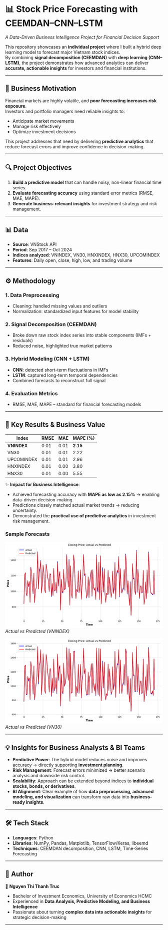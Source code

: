# 📊 Stock Price Forecasting with CEEMDAN–CNN–LSTM  
*A Data-Driven Business Intelligence Project for Financial Decision Support*  

This repository showcases an **individual project** where I built a hybrid deep learning model to forecast major Vietnam stock indices.  
By combining **signal decomposition (CEEMDAN)** with **deep learning (CNN–LSTM)**, the project demonstrates how advanced analytics can deliver **accurate, actionable insights** for investors and financial institutions.  

---

## 🎯 Business Motivation
Financial markets are highly volatile, and **poor forecasting increases risk exposure**.  
Investors and portfolio managers need reliable insights to:  
- Anticipate market movements  
- Manage risk effectively  
- Optimize investment decisions  

This project addresses that need by delivering **predictive analytics** that reduce forecast errors and improve confidence in decision-making.  

---

## 🔍 Project Objectives
1. **Build a predictive model** that can handle noisy, non-linear financial time series.  
2. **Evaluate forecasting accuracy** using standard error metrics (RMSE, MAE, MAPE).  
3. **Generate business-relevant insights** for investment strategy and risk management.  

---

## 📊 Data
- **Source**: VNStock API  
- **Period**: Sep 2017 – Oct 2024  
- **Indices analyzed**: VNINDEX, VN30, HNXINDEX, HNX30, UPCOMINDEX  
- **Features**: Daily open, close, high, low, and trading volume  

---

## ⚙️ Methodology
### 1. Data Preprocessing  
- Cleaning: handled missing values and outliers  
- Normalization: standardized input features for model stability  

### 2. Signal Decomposition (CEEMDAN)  
- Broke down raw stock index series into stable components (IMFs + residuals)  
- Reduced noise, highlighted true market patterns  

### 3. Hybrid Modeling (CNN + LSTM)  
- **CNN**: detected short-term fluctuations in IMFs  
- **LSTM**: captured long-term temporal dependencies  
- Combined forecasts to reconstruct full signal  

### 4. Evaluation Metrics  
- RMSE, MAE, MAPE – standard for financial forecasting models  

---

## 🚀 Key Results & Business Value
| Index       | RMSE  | MAE  | MAPE (%) |
|-------------|-------|------|----------|
| **VNINDEX** | 0.01  | 0.01 | **2.15** |
| VN30        | 0.01  | 0.01 | 2.22     |
| UPCOMINDEX  | 0.01  | 0.01 | 2.96     |
| HNXINDEX    | 0.01  | 0.00 | 3.80     |
| HNX30       | 0.01  | 0.00 | 5.55     |

✨ **Impact for Business Intelligence**:  
- Achieved forecasting accuracy with **MAPE as low as 2.15%** → enabling data-driven decision-making.  
- Predictions closely matched actual market trends → reducing uncertainty.  
- Demonstrated the **practical use of predictive analytics** in investment risk management.  

### Sample Forecasts
![VNINDEX Forecast](Results/forecast_vnindex.png)  
*Actual vs Predicted (VNINDEX)*  

![VN30 Forecast](Results/forecast_vn30.png)  
*Actual vs Predicted (VN30)*  

---

## 💡 Insights for Business Analysts & BI Teams
- **Predictive Power**: The hybrid model reduces noise and improves accuracy → directly supporting **investment planning**.  
- **Risk Management**: Forecast errors minimized → better scenario analysis and downside risk control.  
- **Scalability**: Approach can be extended beyond indices to **individual stocks, bonds, or derivatives**.  
- **BI Alignment**: Clear example of how **data preprocessing, advanced modeling, and visualization** can transform raw data into **business-ready insights**.  

---

## 🛠️ Tech Stack
- **Languages**: Python  
- **Libraries**: NumPy, Pandas, Matplotlib, TensorFlow/Keras, libeemd  
- **Techniques**: CEEMDAN decomposition, CNN, LSTM, Time-Series Forecasting  

---

## 📣 Author
👤 **Nguyen Thi Thanh Truc**  
- Bachelor of Investment Economics, University of Economics HCMC  
- Experienced in **Data Analysis, Predictive Modeling, and Business Intelligence**  
- Passionate about turning **complex data into actionable insights** for strategic decision-making  

---
